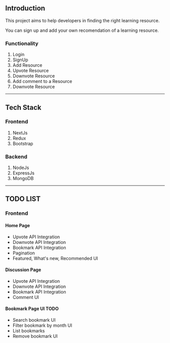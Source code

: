 <h2>Introduction</h2>
This project aims to help developers in finding the right learning resource.      
      
You can sign up and add your own recomendation of a learning resource.    

<h3>Functionality</h3>
<div>
  <ol>
  <li>Login</li>
  <li>SignUp</li>
  <li>Add Resource</li>
  <li>Upvote Resource</li>
  <li>Downvote Resource</li>
  <li>Add comment to a Resource</li>
  <li>Downvote Resource</li>
  </ol>
</div>
    
---

<h2>Tech Stack</h2>
<div>
      <h3>Frontend</h3>
        <ol>
          <li>NextJs</li>
          <li>Redux</li>
          <li>Bootstrap</li>
        <ol>
</div>
        
<div>
      <h3>Backend</h3>
        <ol>
          <li>NodeJs</li>
          <li>ExpressJs</li>
          <li>MongoDB</li>
        <ol>
</div>

---

<h2>TODO LIST</h2>
<div>
      <h3>Frontend</h3>
      <h4>Home Page</h4>
      <ul>
            <li>Upvote API Integration</li>
            <li>Downvote API Integration</li>
            <li>Bookmark API Integration</li>
            <li>Pagination</li>
            <li>Featured, What's new, Recommended UI</li>
      </ul>
      <h4>Discussion Page</h4>
      <ul>
            <li>Upvote API Integration</li>
            <li>Downvote API Integration</li>
            <li>Bookmark API Integration</li>
            <li>Comment UI</li>
      </ul>
       <h4>Bookmark Page UI TODO</h4>
       <ul>
            <li>Search bookmark UI</li>
            <li>Filter bookmark by month UI</li>
            <li>List bookmarks</li>
            <li>Remove bookmark UI</li>
      </ul>
</div>   
                  
              

